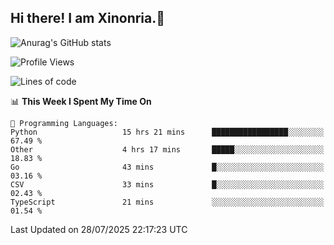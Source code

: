 ## Hi there! I am Xinonria.👋

![Anurag's GitHub stats](https://status-git-main-xinonrias-projects-f26540e3.vercel.app/api?username=xinonria&hide=stars,issues)

<!--START_SECTION:waka-->
![Profile Views](http://img.shields.io/badge/Profile%20Views-0-blue)

![Lines of code](https://img.shields.io/badge/From%20Hello%20World%20I%27ve%20Written-4.1%20million%20lines%20of%20code-blue)

📊 **This Week I Spent My Time On** 

```text
💬 Programming Languages: 
Python                   15 hrs 21 mins      █████████████████░░░░░░░░   67.49 % 
Other                    4 hrs 17 mins       █████░░░░░░░░░░░░░░░░░░░░   18.83 % 
Go                       43 mins             █░░░░░░░░░░░░░░░░░░░░░░░░   03.16 % 
CSV                      33 mins             █░░░░░░░░░░░░░░░░░░░░░░░░   02.43 % 
TypeScript               21 mins             ░░░░░░░░░░░░░░░░░░░░░░░░░   01.54 % 
```


 Last Updated on 28/07/2025 22:17:23 UTC
<!--END_SECTION:waka-->

<!--
**xinonria/xinonria** is a ✨ _special_ ✨ repository because its `README.md` (this file) appears on your GitHub profile.

Here are some ideas to get you started:

- 🔭 I’m currently working on ...
- 🌱 I’m currently learning ...
- 👯 I’m looking to collaborate on ...
- 🤔 I’m looking for help with ...
- 💬 Ask me about ...
- 📫 How to reach me: ...
- 😄 Pronouns: ...
- ⚡ Fun fact: ...
-->
